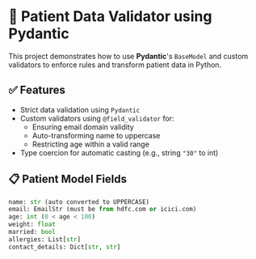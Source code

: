 # 🏥 Patient Data Validator using Pydantic

This project demonstrates how to use **Pydantic**'s `BaseModel` and custom validators to enforce rules and transform patient data in Python.

## ✅ Features

- Strict data validation using `Pydantic`
- Custom validators using `@field_validator` for:
  - Ensuring email domain validity
  - Auto-transforming name to uppercase
  - Restricting age within a valid range
- Type coercion for automatic casting (e.g., string `"30"` to int)

## 📋 Patient Model Fields

```python
name: str (auto converted to UPPERCASE)
email: EmailStr (must be from hdfc.com or icici.com)
age: int (0 < age < 100)
weight: float
married: bool
allergies: List[str]
contact_details: Dict[str, str]
